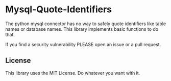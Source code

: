 # Mysql-Quote-Identifiers

The python mysql connector has no way to safely quote identifiers like table names or database names. This library implements basic functions to do that.

If you find a security vulnerability PLEASE open an issue or a pull request.

## License

This library uses the MIT License. Do whatever you want with it.
